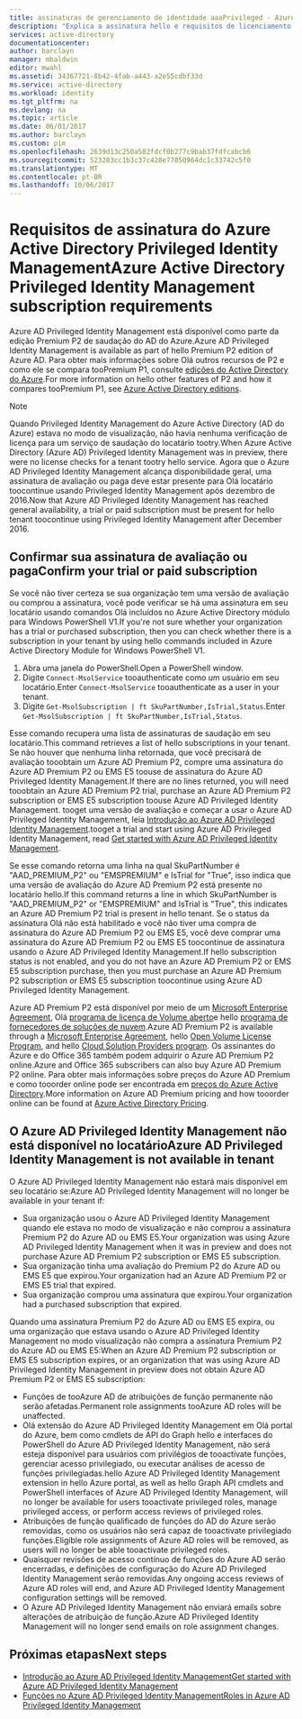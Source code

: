 ```yaml
---
title: assinaturas de gerenciamento de identidade aaaPrivileged - Azure | Microsoft Docs
description: "Explica a assinatura hello e requisitos de licenciamento para gerenciar e usar o Azure AD Privileged Identity Management em seu locatário"
services: active-directory
documentationcenter: 
author: barclayn
manager: mbaldwin
editor: mwahl
ms.assetid: 34367721-8b42-4fab-a443-a2e55cdbf33d
ms.service: active-directory
ms.workload: identity
ms.tgt_pltfrm: na
ms.devlang: na
ms.topic: article
ms.date: 06/01/2017
ms.author: barclayn
ms.custom: pim
ms.openlocfilehash: 2639d13c250a582fdcf0b277c9bab37fdfcabcb6
ms.sourcegitcommit: 523283cc1b3c37c428e77850964dc1c33742c5f0
ms.translationtype: MT
ms.contentlocale: pt-BR
ms.lasthandoff: 10/06/2017
---
```

# <a name="azure-active-directory-privileged-identity-management-subscription-requirements"></a><span data-ttu-id="dee43-103">Requisitos de assinatura do Azure Active Directory Privileged Identity Management</span><span class="sxs-lookup"><span data-stu-id="dee43-103">Azure Active Directory Privileged Identity Management subscription requirements</span></span>

<span data-ttu-id="dee43-104">Azure AD Privileged Identity Management está disponível como parte da edição Premium P2 de saudação do AD do Azure.</span><span class="sxs-lookup"><span data-stu-id="dee43-104">Azure AD Privileged Identity Management is available as part of hello Premium P2 edition of Azure AD.</span></span> <span data-ttu-id="dee43-105">Para obter mais informações sobre Olá outros recursos de P2 e como ele se compara tooPremium P1, consulte [edições do Active Directory do Azure](../active-directory-editions.md).</span><span class="sxs-lookup"><span data-stu-id="dee43-105">For more information on hello other features of P2 and how it compares tooPremium P1, see [Azure Active Directory editions](../active-directory-editions.md).</span></span>

>[!NOTE]
<span data-ttu-id="dee43-106">Quando Privileged Identity Management do Azure Active Directory (AD do Azure) estava no modo de visualização, não havia nenhuma verificação de licença para um serviço de saudação do locatário tootry.</span><span class="sxs-lookup"><span data-stu-id="dee43-106">When Azure Active Directory (Azure AD) Privileged Identity Management was in preview, there were no license checks for a tenant tootry hello service.</span></span>  <span data-ttu-id="dee43-107">Agora que o Azure AD Privileged Identity Management alcança disponibilidade geral, uma assinatura de avaliação ou paga deve estar presente para Olá locatário toocontinue usando Privileged Identity Management após dezembro de 2016.</span><span class="sxs-lookup"><span data-stu-id="dee43-107">Now that Azure AD Privileged Identity Management has reached general availability, a trial or paid subscription must be present for hello tenant toocontinue using Privileged Identity Management after December 2016.</span></span>
  

## <a name="confirm-your-trial-or-paid-subscription"></a><span data-ttu-id="dee43-108">Confirmar sua assinatura de avaliação ou paga</span><span class="sxs-lookup"><span data-stu-id="dee43-108">Confirm your trial or paid subscription</span></span>

<span data-ttu-id="dee43-109">Se você não tiver certeza se sua organização tem uma versão de avaliação ou comprou a assinatura, você pode verificar se há uma assinatura em seu locatário usando comandos Olá incluídos no Azure Active Directory módulo para Windows PowerShell V1.</span><span class="sxs-lookup"><span data-stu-id="dee43-109">If you're not sure whether your organization has a trial or purchased subscription, then you can check whether there is a subscription in your tenant by using hello commands included in Azure Active Directory Module for Windows PowerShell V1.</span></span> 
1. <span data-ttu-id="dee43-110">Abra uma janela do PowerShell.</span><span class="sxs-lookup"><span data-stu-id="dee43-110">Open a PowerShell window.</span></span>
2. <span data-ttu-id="dee43-111">Digite `Connect-MsolService` tooauthenticate como um usuário em seu locatário.</span><span class="sxs-lookup"><span data-stu-id="dee43-111">Enter `Connect-MsolService` tooauthenticate as a user in your tenant.</span></span>
3. <span data-ttu-id="dee43-112">Digite `Get-MsolSubscription | ft SkuPartNumber,IsTrial,Status`.</span><span class="sxs-lookup"><span data-stu-id="dee43-112">Enter `Get-MsolSubscription | ft SkuPartNumber,IsTrial,Status`.</span></span>

<span data-ttu-id="dee43-113">Esse comando recupera uma lista de assinaturas de saudação em seu locatário.</span><span class="sxs-lookup"><span data-stu-id="dee43-113">This command retrieves a list of hello subscriptions in your tenant.</span></span> <span data-ttu-id="dee43-114">Se não houver que nenhuma linha retornada, que você precisará de avaliação tooobtain um Azure AD Premium P2, compre uma assinatura do Azure AD Premium P2 ou EMS E5 toouse de assinatura do Azure AD Privileged Identity Management.</span><span class="sxs-lookup"><span data-stu-id="dee43-114">If there are no lines returned, you will need tooobtain an Azure AD Premium P2 trial, purchase an Azure AD Premium P2 subscription or EMS E5 subscription toouse Azure AD Privileged Identity Management.</span></span>  <span data-ttu-id="dee43-115">tooget uma versão de avaliação e começar a usar o Azure AD Privileged Identity Management, leia [Introdução ao Azure AD Privileged Identity Management](../active-directory-privileged-identity-management-getting-started.md).</span><span class="sxs-lookup"><span data-stu-id="dee43-115">tooget a trial and start using Azure AD Privileged Identity Management, read [Get started with Azure AD Privileged Identity Management](../active-directory-privileged-identity-management-getting-started.md).</span></span>

<span data-ttu-id="dee43-116">Se esse comando retorna uma linha na qual SkuPartNumber é "AAD_PREMIUM_P2" ou "EMSPREMIUM" e IsTrial for "True", isso indica que uma versão de avaliação do Azure AD Premium P2 está presente no locatário hello.</span><span class="sxs-lookup"><span data-stu-id="dee43-116">If this command returns a line in which SkuPartNumber is "AAD_PREMIUM_P2" or "EMSPREMIUM" and IsTrial is "True", this indicates an Azure AD Premium P2 trial is present in hello tenant.</span></span>  <span data-ttu-id="dee43-117">Se o status da assinatura Olá não está habilitado e você não tiver uma compra de assinatura do Azure AD Premium P2 ou EMS E5, você deve comprar uma assinatura do Azure AD Premium P2 ou EMS E5 toocontinue de assinatura usando o Azure AD Privileged Identity Management.</span><span class="sxs-lookup"><span data-stu-id="dee43-117">If hello subscription status is not enabled, and you do not have an Azure AD Premium P2 or EMS E5 subscription purchase, then you must purchase an Azure AD Premium P2 subscription or EMS E5 subscription toocontinue using Azure AD Privileged Identity Management.</span></span>

<span data-ttu-id="dee43-118">Azure AD Premium P2 está disponível por meio de um [Microsoft Enterprise Agreement](https://www.microsoft.com/en-us/licensing/licensing-programs/enterprise.aspx), Olá [programa de licença de Volume aberto](https://www.microsoft.com/en-us/licensing/licensing-programs/open-license.aspx)e hello [programa de fornecedores de soluções de nuvem](https://partner.microsoft.com/en-US/cloud-solution-provider).</span><span class="sxs-lookup"><span data-stu-id="dee43-118">Azure AD Premium P2 is available through a [Microsoft Enterprise Agreement](https://www.microsoft.com/en-us/licensing/licensing-programs/enterprise.aspx), hello [Open Volume License Program](https://www.microsoft.com/en-us/licensing/licensing-programs/open-license.aspx), and hello [Cloud Solution Providers program](https://partner.microsoft.com/en-US/cloud-solution-provider).</span></span> <span data-ttu-id="dee43-119">Os assinantes do Azure e do Office 365 também podem adquirir o Azure AD Premium P2 online.</span><span class="sxs-lookup"><span data-stu-id="dee43-119">Azure and Office 365 subscribers can also buy Azure AD Premium P2 online.</span></span>  <span data-ttu-id="dee43-120">Para obter mais informações sobre preços do Azure AD Premium e como tooorder online pode ser encontrada em [preços do Azure Active Directory](https://azure.microsoft.com/en-us/pricing/details/active-directory/).</span><span class="sxs-lookup"><span data-stu-id="dee43-120">More information on Azure AD Premium pricing and how tooorder online can be found at [Azure Active Directory Pricing](https://azure.microsoft.com/en-us/pricing/details/active-directory/).</span></span>

## <a name="azure-ad-privileged-identity-management-is-not-available-in-tenant"></a><span data-ttu-id="dee43-121">O Azure AD Privileged Identity Management não está disponível no locatário</span><span class="sxs-lookup"><span data-stu-id="dee43-121">Azure AD Privileged Identity Management is not available in tenant</span></span>

<span data-ttu-id="dee43-122">O Azure AD Privileged Identity Management não estará mais disponível em seu locatário se:</span><span class="sxs-lookup"><span data-stu-id="dee43-122">Azure AD Privileged Identity Management will no longer be available in your tenant if:</span></span>
- <span data-ttu-id="dee43-123">Sua organização usou o Azure AD Privileged Identity Management quando ele estava no modo de visualização e não comprou a assinatura Premium P2 do Azure AD ou EMS E5.</span><span class="sxs-lookup"><span data-stu-id="dee43-123">Your organization was using Azure AD Privileged Identity Management when it was in preview and does not purchase Azure AD Premium P2 subscription or EMS E5 subscription.</span></span>
- <span data-ttu-id="dee43-124">Sua organização tinha uma avaliação do Premium P2 do Azure AD ou EMS E5 que expirou.</span><span class="sxs-lookup"><span data-stu-id="dee43-124">Your organization had an Azure AD Premium P2 or EMS E5 trial that expired.</span></span>
- <span data-ttu-id="dee43-125">Sua organização comprou uma assinatura que expirou.</span><span class="sxs-lookup"><span data-stu-id="dee43-125">Your organization had a purchased subscription that expired.</span></span>

<span data-ttu-id="dee43-126">Quando uma assinatura Premium P2 do Azure AD ou EMS E5 expira, ou uma organização que estava usando o Azure AD Privileged Identity Management no modo visualização não compra a assinatura Premium P2 do Azure AD ou EMS E5:</span><span class="sxs-lookup"><span data-stu-id="dee43-126">When an Azure AD Premium P2 subscription or EMS E5 subscription expires, or an organization that was using Azure AD Privileged Identity Management in preview does not obtain Azure AD Premium P2 or EMS E5 subscription:</span></span>

- <span data-ttu-id="dee43-127">Funções de tooAzure AD de atribuições de função permanente não serão afetadas.</span><span class="sxs-lookup"><span data-stu-id="dee43-127">Permanent role assignments tooAzure AD roles will be unaffected.</span></span>
- <span data-ttu-id="dee43-128">Olá extensão do Azure AD Privileged Identity Management em Olá portal do Azure, bem como cmdlets de API do Graph hello e interfaces do PowerShell do Azure AD Privileged Identity Management, não será esteja disponível para usuários com privilégios de tooactivate funções, gerenciar acesso privilegiado, ou executar análises de acesso de funções privilegiadas.</span><span class="sxs-lookup"><span data-stu-id="dee43-128">hello Azure AD Privileged Identity Management extension in hello Azure portal, as well as hello Graph API cmdlets and PowerShell interfaces of Azure AD Privileged Identity Management, will no longer be available for users tooactivate privileged roles, manage privileged access, or perform access reviews of privileged roles.</span></span>
- <span data-ttu-id="dee43-129">Atribuições de função qualificado de funções do AD do Azure serão removidas, como os usuários não será capaz de tooactivate privilegiado funções.</span><span class="sxs-lookup"><span data-stu-id="dee43-129">Eligible role assignments of Azure AD roles will be removed, as users will no longer be able tooactivate privileged roles.</span></span>
- <span data-ttu-id="dee43-130">Quaisquer revisões de acesso contínuo de funções do Azure AD serão encerradas, e definições de configuração do Azure AD Privileged Identity Management serão removidas.</span><span class="sxs-lookup"><span data-stu-id="dee43-130">Any ongoing access reviews of Azure AD roles will end, and Azure AD Privileged Identity Management configuration settings will be removed.</span></span>
- <span data-ttu-id="dee43-131">O Azure AD Privileged Identity Management não enviará emails sobre alterações de atribuição de função.</span><span class="sxs-lookup"><span data-stu-id="dee43-131">Azure AD Privileged Identity Management will no longer send emails on role assignment changes.</span></span>

## <a name="next-steps"></a><span data-ttu-id="dee43-132">Próximas etapas</span><span class="sxs-lookup"><span data-stu-id="dee43-132">Next steps</span></span>

- [<span data-ttu-id="dee43-133">Introdução ao Azure AD Privileged Identity Management</span><span class="sxs-lookup"><span data-stu-id="dee43-133">Get started with Azure AD Privileged Identity Management</span></span>](../active-directory-privileged-identity-management-getting-started.md)
- [<span data-ttu-id="dee43-134">Funções no Azure AD Privileged Identity Management</span><span class="sxs-lookup"><span data-stu-id="dee43-134">Roles in Azure AD Privileged Identity Management</span></span>](../active-directory-privileged-identity-management-roles.md)
